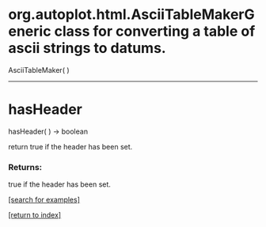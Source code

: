 # org.autoplot.html.AsciiTableMakerGeneric class for converting a table of ascii strings to datums.
AsciiTableMaker( )


***
<a name="hasHeader"></a>
# hasHeader
hasHeader(  ) &rarr; boolean

return true if the header has been set.

### Returns:
true if the header has been set.

<a href="https://github.com/autoplot/dev/search?q=hasHeader&unscoped_q=hasHeader">[search for examples]</a>

<a href="https://github.com/autoplot/documentation/blob/master/javadoc/index-all.md">[return to index]</a>

